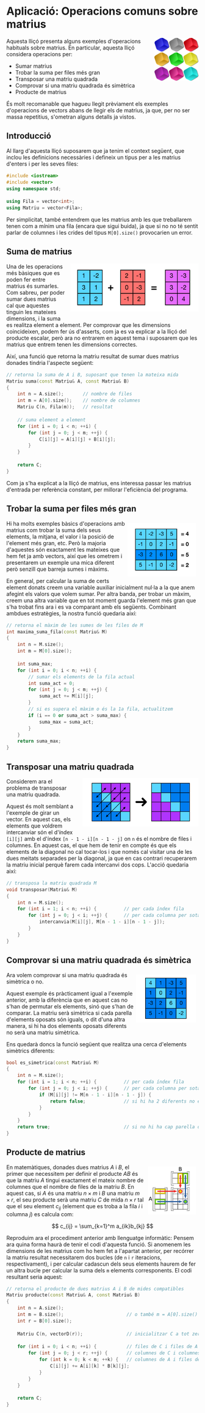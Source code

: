 # Aplicació: Operacions comuns sobre matrius

<img src='./matrius-comuns.png' style='height: 8em; float: right; margin: 0 0 1em 1em;'/>

Aquesta lliçó presenta alguns exemples d'operacions habituals sobre matrius.
En particular, aquesta lliçó considera operacions per:

-   Sumar matrius
-   Trobar la suma per files més gran
-   Transposar una matriu quadrada
-   Comprovar si una matriu quadrada és simètrica
-   Producte de matrius

És molt recomanable que hagueu llegit prèviament els exemples d'operacions de
vectors abans de llegir els de matrius, ja que, per no ser massa repetitius,
s'ometran alguns detalls ja vistos.

## Introducció

Al llarg d'aquesta lliçó suposarem que ja tenim el context següent, que inclou
les definicions necessàries i defineix un tipus per a les matrius d'enters i per les
seves files:

```c++
#include <iostream>
#include <vector>
using namespace std;

using Fila = vector<int>;
using Matriu = vector<Fila>;
```

Per simplicitat, també entendrem que les matrius amb les que treballarem tenen
com a mínim una fila (encara que sigui buida), ja que si no no té sentit parlar
de columnes i les crides del tipus `M[0].size()` provocarien un error.

## Suma de matrius

<img src='./suma-matrius.png' style='height: 9em; float: right; margin: 0 0 1em 1em;'/>

Una de les operacions més bàsiques que es poden fer entre matrius és
sumarles. Com sabreu, per poder sumar dues matrius cal que aquestes
tinguin les mateixes dimensions, i la suma es realitza element a element.
Per comprovar que les dimensions coincideixen, podem fer ús d'asserts,
com ja es va explicar a la lliçó del producte escalar, però ara no entrarem
en aquest tema i suposarem que les matrius que entrem tenen les dimensions
correctes.

Així, una funció que retorna la matriu resultat de sumar dues matrius
donades tindria l'aspecte següent:

```c++
// retorna la suma de A i B, suposant que tenen la mateixa mida
Matriu suma(const Matriu& A, const Matriu& B)
{
    int n = A.size();       // nombre de files
    int m = A[0].size();    // nombre de columnes
    Matriu C(n, Fila(m));   // resultat

    // suma element a element
    for (int i = 0; i < n; ++i) {
        for (int j = 0; j < m; ++j) {
            C[i][j] = A[i][j] + B[i][j];
        }
    }

    return C;
}
```

Com ja s'ha explicat a la lliçó de matrius, ens interessa passar les matrius
d'entrada per referència constant, per millorar l'eficiència del programa.

## Trobar la suma per files més gran

<img src='./suma-fila.png' style='height: 10em; float: right; margin: .5em .5em 1em .5em;'/>

Hi ha molts exemples bàsics d'operacions amb matrius com trobar la suma
dels seus elements, la mitjana, el valor i la posició de l'element més gran, etc.
Però la majoria d'aquestes són exactament les mateixes que hem fet ja amb
vectors, així que les ometrem i presentarem un exemple una mica diferent però
senzill que barreja sumes i màxims.

En general, per calcular la suma de certs element donats creem una variable
auxiliar inicialment nul·la a la que anem afegint els valors que volem sumar. Per
altra banda, per trobar un màxim, creem una altra variable que en tot moment
guarda l'element més gran que s'ha trobat fins ara i es va comparant amb els
següents. Combinant ambdues estratègies, la nostra funció quedaria així:

```c++
// retorna el màxim de les sumes de les files de M
int maxima_suma_fila(const Matriu& M)
{
    int n = M.size();
    int m = M[0].size();

    int suma_max;
    for (int i = 0; i < n; ++i) {
        // sumar els elements de la fila actual
        int suma_act = 0;
        for (int j = 0; j < m; ++j) {
            suma_act += M[i][j];
        }
        // si es supera el màxim o és la 1a fila, actualitzem
        if (i == 0 or suma_act > suma_max) {
            suma_max = suma_act;
        }
    }
    return suma_max;
}
```

## Transposar una matriu quadrada

<img src='./transposa.png' style='height: 9em; float: right; margin: 0 0 1em 1em;'/>

Considerem ara el problema de transposar una matriu quadrada.

Aquest és molt semblant a l'exemple de girar un vector. En aquest cas, els
elements que voldrem intercanviar són el d'índex `[i][j]` amb el
d'índex `[n - 1 - i][n - 1 - j]` on `n` és el nombre de files i columnes. En aquest cas, el que
hem de tenir en compte és que els elements de la diagonal no cal tocar-los i que
només cal visitar una de les dues meitats separades per la diagonal, ja que en
cas contrari recuperarem la matriu inicial perquè farem cada intercanvi dos
cops. L'acció quedaria així:

```c++
// transposa la matriu quadrada M
void transposar(Matriu& M)
{
    int n = M.size();
    for (int i = 1; i < n; ++i) {          // per cada índex fila
        for (int j = 0; j < i; ++j) {      // per cada columna per sota de la diagonal
            intercanvia(M[i][j], M[n - 1 - i][n - 1 - j]);
        }
    }
}
```

## Comprovar si una matriu quadrada és simètrica

<img src='./matriu_simetrica.png' style='height: 9em; float: right; margin: .5em .5em 1em .5em;'/>

Ara volem comprovar si una matriu quadrada és simètrica o no.

Aquest exemple és pràcticament igual a l'exemple anterior, amb la diferència que
en aquest cas no s'han de permutar els elements, sinó que s'han de comparar. La
matriu serà simètrica si cada parella d'elements oposats són iguals, o dit d'una
altra manera, si hi ha dos elements oposats diferents no serà una matriu
simètrica.

Ens quedarà doncs la funció següent que realitza una cerca d'elements simètrics
diferents:

```c++
bool es_simetrica(const Matriu& M)
{
    int n = M.size();
    for (int i = 1; i < n; ++i) {          // per cada índex fila
        for (int j = 0; j < i; ++j) {      // per cada columna per sota de la diagonal
            if (M[i][j] != M[n - 1 - i][n - 1 - j]) {
                return false;              // si hi ha 2 diferents no és simètrica
            }
        }
    }
    return true;                           // si no hi ha cap parella diferent és simètrica
}
```

## Producte de matrius

<img src='./producte-matrius.png' style='height: 9em; float: right; margin: .5em .5em 1em .5em;'/>

En matemàtiques, donades dues matrius $A$ i $B$, el primer que necessitem
per definir el producte $AB$ és que la matriu $A$ tingui exactament el mateix
nombre de columnes que el nombre de files de la matriu $B$. En aquest cas,
si $A$ és una matriu $n \times m$ i $B$ una matriu $m \times r$,
el seu producte serà una matriu $C$ de mida $n \times r$
tal que el seu element $c_{ij}$ (element que
es troba a la fila $i$ i columna $j$) es calcula com:

$$
c_{ij} = \sum_{k=1}^m a_{ik}b_{kj}
$$

Reproduim ara el procediment anterior amb llenguatge informàtic: Pensem ara quina
forma haurà de tenir el codi d'aquesta funció. Si anomenem les dimensions
de les matrius com ho hem fet a l'apartat anterior, per recórrer la matriu resultat
necessitarem dos bucles (de `n` i `r` iteracions, respectivament), i per calcular
cadascun dels seus elements haurem de fer un altra bucle per calcular la suma
dels `m` elements corresponents. El codi resultant seria aquest:

```c++
// retorna el producte de dues matrius A i B de mides compatibles
Matriu producte(const Matriu& A, const Matriu& B)
{
    int n = A.size();
    int m = B.size();                       // o també m = A[0].size()
    int r = B[0].size();

    Matriu C(n, vectorD(r));                // inicialitzar C a tot zeros

    for (int i = 0; i < n; ++i) {           // files de C i files de A
        for (int j = 0; j < r; ++j) {       // columnes de C i columnes de B
            for (int k = 0; k < m; ++k) {   // columnes de A i files de B
                C[i][j] += A[i][k] * B[k][j];
            }
        }
    }

    return C;
}
```

<Autors autors="rafah jpetit"/>
